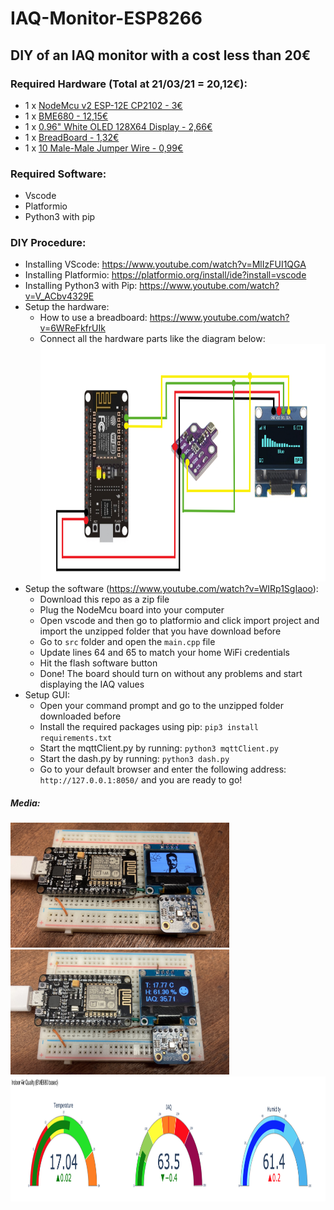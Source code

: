 # IAQ-Monitor-ESP8266
## DIY of an IAQ monitor with a cost less than 20€

### Required Hardware (Total at 21/03/21 = 20,12€):
 - 1 x [NodeMcu v2 ESP-12E CP2102 - 3€](https://www.aliexpress.com/item/4001278785276.html)
 - 1 x [BME680 - 12,15€](https://www.aliexpress.com/item/1005002160383620.html)
 - 1 x [0.96" White OLED 128X64 Display - 2,66€](https://www.aliexpress.com/item/32643950109.html)
 - 1 x [BreadBoard - 1,32€](https://www.aliexpress.com/item/32671276515.html)
 - 1 x [10 Male-Male Jumper Wire - 0,99€](https://www.aliexpress.com/item/32891879068.html)

### Required Software:
 - Vscode
 - Platformio
 - Python3 with pip

### DIY Procedure:
 - Installing VScode: https://www.youtube.com/watch?v=MlIzFUI1QGA
 - Installing Platformio: https://platformio.org/install/ide?install=vscode
 - Installing Python3 with Pip: https://www.youtube.com/watch?v=V_ACbv4329E
 - Setup the hardware:
    - How to use a breadboard: https://www.youtube.com/watch?v=6WReFkfrUIk
    - Connect all the hardware parts like the diagram below:
      <br><img src="images/schematic.png" width="813" height="380">
 - Setup the software (https://www.youtube.com/watch?v=WIRp1SgIaoo):
    - Download this repo as a zip file
    - Plug the NodeMcu board into your computer
    - Open vscode and then go to platformio and click import project and import the unzipped folder that you have download before
    - Go to ``` src ``` folder and open the ``` main.cpp ``` file
    - Update lines 64 and 65 to match your home WiFi credentials
    - Hit the flash software button
    - Done! The board should turn on without any problems and start displaying the IAQ values
 - Setup GUI:
    - Open your command prompt and go to the unzipped folder downloaded before
    - Install the required packages using pip: ``` pip3 install requirements.txt ```
    - Start the mqttClient.py by running: ``` python3 mqttClient.py ```
    - Start the dash.py by running: ``` python3 dash.py ```
    - Go to your default browser and enter the following address: ``` http://127.0.0.1:8050/ ``` and you are ready to go!

##### Media:
  <img src="images/board1.jpg" width="350" height="200"> <img src="images/board2.jpg" width="350" height="200">
  <br><img src="images/GUI.png" width="800" height="200">
  
